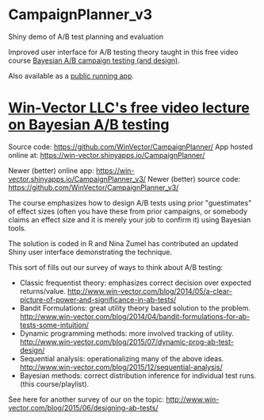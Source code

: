 # CampaignPlanner_v3

Shiny demo of A/B test planning and evaluation

Improved user interface for A/B testing theory taught in this
free video course [Bayesian A/B campaign testing (and design)](https://www.youtube.com/playlist?list=PLAKBwakacHbRRw278HMXpCsOOIIcLYGX5).

Also available as a [public running app](https://www.youtube.com/playlist?list=PLAKBwakacHbRRw278HMXpCsOOIIcL).


#  [Win-Vector LLC's free  video lecture on Bayesian A/B testing](https://www.youtube.com/playlist?list=PLAKBwakacHbRRw278HMXpCsOOIIcLYGX5)

Source code: https://github.com/WinVector/CampaignPlanner/
App hosted online at: https://win-vector.shinyapps.io/CampaignPlanner/

Newer (better) online app: https://win-vector.shinyapps.io/CampaignPlanner_v3/
Newer (better) source code: https://github.com/WinVector/CampaignPlanner_v3/


The course emphasizes how to design A/B tests using prior "guestimates" of effect sizes (often you have these from prior campaigns, or somebody claims an effect size and it is merely your job to confirm it) using Bayesian tools.

The solution is coded in R and Nina Zumel has contributed an updated Shiny user interface demonstrating the technique.

This sort of fills out our survey of ways to think about A/B testing:


 * Classic frequentist theory: emphasizes correct decision over expected returns/value. http://www.win-vector.com/blog/2014/05/a-clear-picture-of-power-and-significance-in-ab-tests/
 * Bandit Formulations: great utility theory based solution to the problem. http://www.win-vector.com/blog/2014/04/bandit-formulations-for-ab-tests-some-intuition/
 * Dynamic programming methods: more involved tracking of utility. http://www.win-vector.com/blog/2015/07/dynamic-prog-ab-test-design/
 * Sequential analysis: operationalizing many of the above ideas. http://www.win-vector.com/blog/2015/12/sequential-analysis/
 * Bayesian methods: correct distribution inference for individual test runs. (this course/playlist).

See here for another survey of our on the topic: http://www.win-vector.com/blog/2015/06/designing-ab-tests/

